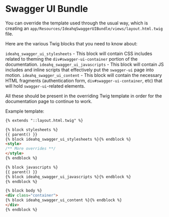 Swagger UI Bundle
=================

You can override the template used through the usual way, which is creating an `app/Resources/IdeahqSwaggerUIBundle/views/layout.html.twig` file.

Here are the various Twig blocks that you need to know about:

`ideahq_swagger_ui_stylesheets` - This block will contain CSS includes related to theming the `div#swagger-ui-container` portion of the documentation.
`ideahq_swagger_ui_javascripts` - This block will contain JS includes and inline scripts that effectively put the `swagger-ui` page into motion.
`ideahq_swagger_ui_content` - This block will contain the necessary HTML fragments (authentication form, `div#swagger-ui-container`, etc) that will hold `swagger-ui`-related elements.

All these should be present in the overriding Twig template in order for the documentation page to continue to work.

Example template:

```html
{% extends "::layout.html.twig" %}

{% block stylesheets %}
{{ parent() }}
{% block ideahq_swagger_ui_stylesheets %}{% endblock %}
<style>
/** More overrides **/
</style>
{% endblock %}

{% block javascripts %}
{{ parent() }}
{% block ideahq_swagger_ui_javascripts %}{% endblock %}
{% endblock %}

{% block body %}
<div class="container">
{% block ideahq_swagger_ui_content %}{% endblock %}
</div>
{% endblock %}
```
